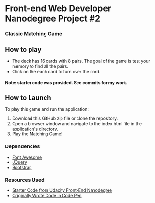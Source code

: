 # Front-end Web Developer Nanodegree Project #2

### Classic Matching Game

## How to play

 - The deck has 16 cards with 8 pairs. The goal of the game is test your memory to find all the pairs.
 - Click on the each card to turn over the card.

#### Note: starter code was provided. See commits for my work.

## How to Launch
To play this game and run the application:

1. Download this GitHub zip file or clone the repository.
2. Open a browser window and navigate to the index.html file in the application's directory.
3. Play the Matching Game!

### Dependencies
 - [Font Awesome](https://fontawesome.com/)
 - [JQuery](https://jquery.com/)
 - [Bootstrap](https://getbootstrap.com/)

### Resources Used
* [Starter Code from Udacity Front-End Nanodegree](https://github.com/udacity/fend-project-memory-game)
* [Originally Wrote Code in Code Pen](https://codepen.io/lindsayanunez/pen/rZGLzw?editors=1010)